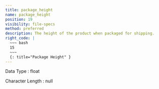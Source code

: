 ```yaml
---
title: package_height
name: package_height
position: 19
visibility: file-specs
method: preferred
description: The height of the product when packaged for shipping.
right_code: |
  ~~~ bash
  15
  ~~~
  {: title="Package Height" }
---
```


Data Type
: float

Character Length
: null

